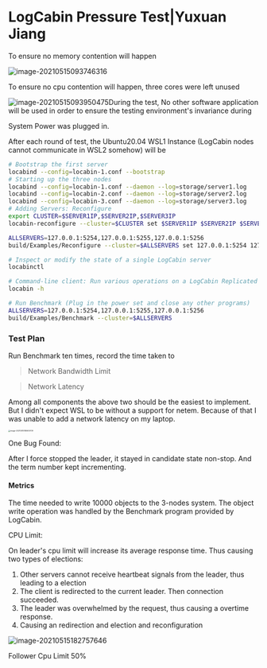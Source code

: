 # LogCabin Pressure Test|Yuxuan Jiang

To ensure no memory contention will happen

![image-20210515093746316](C:\Users\13982\AppData\Roaming\Typora\typora-user-images\image-20210515093746316.png)

To ensure no cpu contention will happen, three cores were left unused

![image-20210515093950475](C:\Users\13982\AppData\Roaming\Typora\typora-user-images\image-20210515093950475.png)During the test, No other software application will be used in order to ensure the testing environment's invariance during 

System Power was plugged in.



After each round of test, the Ubuntu20.04 WSL1 Instance (LogCabin nodes cannot communicate in WSL2 somehow) will be  

```bash
# Bootstrap the first server
locabind --config=locabin-1.conf --bootstrap
# Starting up the three nodes
locabind --config=locabin-1.conf --daemon --log=storage/server1.log
locabind --config=locabin-2.conf --daemon --log=storage/server2.log
locabind --config=locabin-3.conf --daemon --log=storage/server3.log
# Adding Servers: Reconfigure
export CLUSTER=$SERVER1IP,$SERVER2IP,$SERVER3IP
locabin-reconfigure --cluster=$CLUSTER set $SERVER1IP $SERVER2IP $SERVER3IP

ALLSERVERS=127.0.0.1:5254,127.0.0.1:5255,127.0.0.1:5256
build/Examples/Reconfigure --cluster=$ALLSERVERS set 127.0.0.1:5254 127.0.0.1:5255 127.0.0.1:5256

```



```bash
# Inspect or modify the state of a single LogCabin server
locabinctl

# Command-line client: Run various operations on a LogCabin Replicated Machine
locabin -h

# Run Benchmark (Plug in the power set and close any other programs)
ALLSERVERS=127.0.0.1:5254,127.0.0.1:5255,127.0.0.1:5256
build/Examples/Benchmark --cluster=$ALLSERVERS 

```

### Test Plan

Run Benchmark ten times, record the time taken to 



> Network Bandwidth Limit



> Network Latency

Among all components the above two should be the easiest to implement. But I didn't expect WSL to be without a support for netem. Because of that I was unable to add a network latency on my laptop.

<img src="C:\Users\13982\AppData\Roaming\Typora\typora-user-images\image-20210515180605709.png" alt="image-20210515180605709" style="zoom:25%;" />

One Bug Found:

After I force stopped the leader, it stayed in candidate state non-stop. And the term number kept incrementing.









#### Metrics

The time needed to write 10000 objects to the 3-nodes system. The object write operation was handled by the Benchmark program  provided by LogCabin.





CPU Limit:

On leader's cpu limit will increase its average response time. Thus causing two types of elections:

1. Other servers cannot receive heartbeat signals from the leader, thus leading to a election
2. The client is redirected to the current leader. Then connection succeeded.
3. The leader was overwhelmed by the request, thus causing a overtime response.
4. Causing an redirection and election and reconfiguration

![image-20210515182757646](C:\Users\13982\AppData\Roaming\Typora\typora-user-images\image-20210515182757646.png)

Follower Cpu Limit 50%

